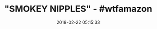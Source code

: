 ---
title: '"SMOKEY NIPPLES" - #wtfamazon'
name: >-
  Beauty Maid Red Porcelain Ceramic Incense Burner Backflow Cone Sticks Holder
  Artwork Home Décor Craftwork Figurine
date: '2018-02-22 05:15:33'
buy_now: >-
  https://www.amazon.com/Porcelain-Ceramic-Backflow-Craftwork-Figurine/dp/B074V17CMZ?SubscriptionId=AKIAIA5RBQIWQVTCUEUQ&tag=coldcutdeals-20&linkCode=xm2&camp=2025&creative=165953&creativeASIN=B074V17CMZ
description_markdown: >+
  Beauty Maid Red Porcelain Ceramic Incense Burner Backflow Cone Sticks Holder
  Artwork Home Décor Craftwork Figurine

    - Package include: 1 incense burner & 1 pedestal & 10 backflow incense cones

    - Material: Ceramic, Handmade

    - Collection: Exquisite gifts & Beautiful Home Decor

    - Application scope: Living room, bedroom, study, office, meditation room, yoga room, hotel, library,etc

    - Product Dimension: 5 * 3.8 * 2.8 INCH

tweet_id_str: '966541950450130945'
price: $21.00
you_save: ''
asin: B074V17CMZ
image: 'https://images-na.ssl-images-amazon.com/images/I/41Iep1JnJJL.jpg'

---